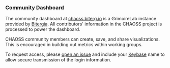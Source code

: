 ### Community Dashboard

The community dashboard at [chaoss.biterg.io](chaoss.biterg.io) is a GrimoireLab instance provided by [Bitergia](www.bitergia.com). All contributors' information in the CHAOSS project is processed to power the dashboard. 

CHAOSS community members can create, save, and share visualizations. This is encouraged in building out metrics within working groups.

To request access, please [open an issue](https://gitlab.com/Bitergia/c/CHAOSS/support/issues/new?issue%5Btitle=request%20access%20to%20chaoss.biterg.io&issue%5Bdescription=I%20would%20like%20access%20to%20the%20CHAOSS%20dashboard%20at%20chaoss.biterg.io%20Please%20send%20credentials%20to%20my%20Keybase%20account%20_____%20.) and include your [Keybase](keybase.io) name to allow secure transmission of the login information.

